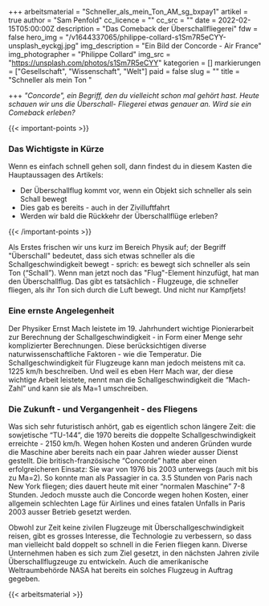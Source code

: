 +++
arbeitsmaterial = "Schneller_als_mein_Ton_AM_sg_bxpay1"
artikel = true
author = "Sam Penfold"
cc_licence = ""
cc_src = ""
date = 2022-02-15T05:00:00Z
description = "Das Comeback der Überschallfliegerei"
fdw = false
hero_img = "/v1644337065/philippe-collard-s1Sm7R5eCYY-unsplash_eyckgj.jpg"
img_description = "Ein Bild der Concorde - Air France"
img_photographer = "Philippe Collard"
img_src = "https://unsplash.com/photos/s1Sm7R5eCYY"
kategorien = []
markierungen = ["Gesellschaft", "Wissenschaft", "Welt"]
paid = false
slug = ""
title = "Schneller als mein Ton "

+++
_"Concorde", ein Begriff, den du vielleicht schon mal gehört hast. Heute schauen wir uns die Überschall- Fliegerei etwas genauer an. Wird sie ein Comeback erleben?_

{{< important-points >}} <h3>Das Wichtigste in Kürze</h3>

<p>Wenn es einfach schnell gehen soll, dann findest du in diesem Kasten die Hauptaussagen des Artikels:</p>

<ul>

<li>Der Überschallflug kommt vor, wenn ein Objekt sich schneller als sein Schall bewegt</li>

<li>Dies gab es bereits - auch in der Zivilluftfahrt</li>

<li>Werden wir bald die Rückkehr der Überschallflüge erleben?</li>

</ul> {{< /important-points >}}

Als Erstes frischen wir uns kurz im Bereich Physik auf; der Begriff "Überschall" bedeutet, dass sich etwas schneller als die Schallgeschwindigkeit bewegt - sprich: es bewegt sich schneller als sein Ton (“Schall”). Wenn man jetzt noch das "Flug"-Element hinzufügt, hat man den Überschallflug. Das gibt es tatsächlich - Flugzeuge, die schneller fliegen, als ihr Ton sich durch die Luft bewegt. Und nicht nur Kampfjets!

### Eine ernste Angelegenheit

Der Physiker Ernst Mach leistete im 19. Jahrhundert wichtige Pionierarbeit zur Berechnung der Schallgeschwindigkeit - in Form einer Menge sehr komplizierter Berechnungen. Diese berücksichtigen diverse naturwissenschaftliche Faktoren - wie die Temperatur. Die Schallgeschwindigkeit für Flugzeuge kann man jedoch meistens mit ca. 1225 km/h beschreiben. Und weil es eben Herr Mach war, der diese wichtige Arbeit leistete, nennt man die Schallgeschwindigkeit die “Mach-Zahl” und kann sie als Ma=1 umschreiben.

### Die Zukunft - und Vergangenheit - des Fliegens

Was sich sehr futuristisch anhört, gab es eigentlich schon längere Zeit: die sowjetische “TU-144”, die 1970 bereits die doppelte Schallgeschwindigkeit erreichte - 2150 km/h. Wegen hohen Kosten und anderen Gründen wurde die Maschine aber bereits nach ein paar Jahren wieder ausser Dienst gestellt. Die britisch-französische “Concorde” hatte aber einen erfolgreicheren Einsatz: Sie war von 1976 bis 2003 unterwegs (auch mit bis zu Ma=2). So konnte man als Passagier in ca. 3.5 Stunden von Paris nach New York fliegen; dies dauert heute mit einer “normalen Maschine” 7-8 Stunden. Jedoch musste auch die Concorde wegen hohen Kosten, einer allgemein schlechten Lage für Airlines und eines fatalen Unfalls in Paris 2003 ausser Betrieb gesetzt werden.

Obwohl zur Zeit keine zivilen Flugzeuge mit Überschallgeschwindigkeit reisen, gibt es grosses Interesse, die Technologie zu verbessern, so dass man vielleicht bald doppelt so schnell in die Ferien fliegen kann. Diverse Unternehmen haben es sich zum Ziel gesetzt, in den nächsten Jahren zivile Überschallflugzeuge zu entwickeln. Auch die amerikanische Weltraumbehörde NASA hat bereits ein solches Flugzeug in Auftrag gegeben.



 {{< arbeitsmaterial >}} 
